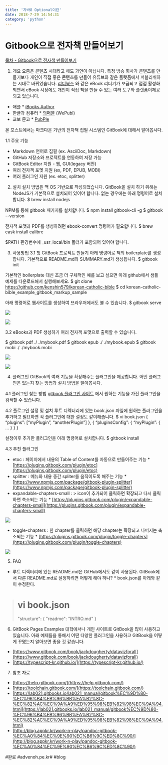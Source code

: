 ```yaml
---
title: '자바8 Optional이란'
date: 2018-7-29 14:54:31
category: 'python'
---
```


# Gitbook으로 전자책 만들어보기

[목차 - Gitbook으로 전자책 만들어보기](evernote:///view/838797/s7/08dee503-81ea-4d38-a0df-c9ba7b06741f/08dee503-81ea-4d38-a0df-c9ba7b06741f/)

1. 개요
   요즘은 콘텐츠 시대라고 해도 과언이 아닙니다. 특정 방송 회사가 콘텐츠를 만들기보다 개인이 직접 좋은 콘텐츠를 만들어 유튜브와 같은 플랫폼에서 퍼블리쉬하는 시대로 바뀌었습니다. [리디북스](https://ridibooks.com/?genre=general) 와 같은 eBook 리더기가 보급되고 점점 활성화되면서 eBook 시장에도 개인이 직접 책을 만들 수 있는 여러 도구와 플랫폼이제공되고 있습니다.

- 애플 \* [iBooks Author](https://www.apple.com/kr/ibooks-author/)
- 한글과 컴퓨터 \* [의퍼블](https://www.hancom.com/product/productWepublMain.do) (WePubl)
- 교보 문고 \* [PubPle](http://pubple.kyobobook.co.kr/)

본 포스트에서는 마크다운 기반의 전자책 집필 시스템인 GitBook에 대해서 알아봅시다.

1.1 주요 기능

- Markdown 언어로 집필 (ex. AsciiDoc, Markdown)
- GitHub 저장소와 프로젝트를 연동하여 저장 가능
- GitBook Editor 지원 - 웹, GUI(legacy 버전)
- 여러 전자책 포멧 지원 (ex, PDF, EPUB, MOBI)
- 여러 플러그인 지원 (ex. etoc, splitter)

2. 설치
   설치 방법은 맥 OS 기반으로 작성되었습니다.
   GitBook을 설치 하기 위해는 NodeJS가 기본적으로 설치되어 있어야 합니다. 없는 경우에는 아래 명령어로 설치합니다.
   \$ brew install nodejs

NPM를 통해 gitbook 패키지를 설치합니다.
$ npm install gitbook-cli -g
$ gitbook --version

전자책 포맷과 PDF를 생성하려면 ebook-convert 명령어가 필요합니다.
\$ brew cask install calibre

\$PATH 환경변수에 \_usr_local/bin 폴더가 포함되어 있어야 합니다.

3. 사용방법
   3.1 첫 GitBook 프로젝트 만들기
   아래 명령어로 책의 boilerplate를 생성합니다. 기본적으로 README.md와 SUMMARY.md가 생성됩니다.
   \$ gitbook init

기본적인 boilerplate 대신 조금 더 구체적인 예를 보고 싶으면 아래 github에서 샘플 예제를 다운로드해서 실행해보세요.
$ git clone https://github.com/kenshin579/korean-catholic-bible
$ cd korean-catholic-bible_example_gitbook_markup_sample

아래 명령어로 웹사이트를 생성하여 브라우저에서도 볼 수 있습니다.
\$ gitbook serve

![](Gitbook%EC%9C%BC%EB%A1%9C%20%EC%A0%84%EC%9E%90%EC%B1%85%20%EB%A7%8C%EB%93%A4%EC%96%B4%EB%B3%B4%EA%B8%B0/image_3.png)

![](Gitbook%EC%9C%BC%EB%A1%9C%20%EC%A0%84%EC%9E%90%EC%B1%85%20%EB%A7%8C%EB%93%A4%EC%96%B4%EB%B3%B4%EA%B8%B0/image_4.png)

3.2 eBooks과 PDF 생성하기
여러 전자책 포맷으로 출력할 수 있습니다.

$ gitbook pdf ./ ./mybook.pdf
$ gitbook epub ./ ./mybook.epub
\$ gitbook mobi ./ ./mybook.mobi

![](Gitbook%EC%9C%BC%EB%A1%9C%20%EC%A0%84%EC%9E%90%EC%B1%85%20%EB%A7%8C%EB%93%A4%EC%96%B4%EB%B3%B4%EA%B8%B0/image_5.png)

![](Gitbook%EC%9C%BC%EB%A1%9C%20%EC%A0%84%EC%9E%90%EC%B1%85%20%EB%A7%8C%EB%93%A4%EC%96%B4%EB%B3%B4%EA%B8%B0/image_1.png)

4. 플러그인
   GitBook의 여러 기능을 확장해주는 플러그인을 제공합니다. 어떤 플러그인은 있는지 찾는 방법과 설치 방법을 알아봅시다.

4.1 플러그인 찾는 방법
[gitbook 플러그인 사이트](http://plugins.gitbook.com) 에서 원하는 기능을 가진 플러그인을 검색할 수 있습니다.

4.2 플로그인 설정 및 설치
루트 디렉터리에 있는 book.json 파일에 원하는 플러그인을 추가하고 필요하면 각 플러그인에 대한 설정도 같이해줍니다.
\$ vi book.json
{
“plugins”: [“myPlugin”, “anotherPlugin”]
},
{
“pluginsConfig”: {
“myPlugin”: { … }
}
}

설정이후 추가한 플러그인을 아래 명령어로 설치합니다.
\$ gitbook install

4.3 추천 플러그인

- etoc : 페이지에서 내용의 Table of Content를 자동으로 만들어주는 기능 \* [https://plugins.gitbook.com/plugin/etoc](https://plugins.gitbook.com/plugin/etoc)
- splitter : 메뉴와 내용 중간 spliter를 움직이도록 해주는 기능 \* [https://www.npmjs.com/package/gitbook-plugin-splitter](https://www.npmjs.com/package/gitbook-plugin-splitter)
- expandable-chapters-small : > icon이 추가되어 클릭하면 확장되고 다시 클릭하면 축소되는 기능 \* [https://plugins.gitbook.com/plugin/expandable-chapters-small](https://plugins.gitbook.com/plugin/expandable-chapters-small)

![](Gitbook%EC%9C%BC%EB%A1%9C%20%EC%A0%84%EC%9E%90%EC%B1%85%20%EB%A7%8C%EB%93%A4%EC%96%B4%EB%B3%B4%EA%B8%B0/image_6.png)

- toggle-chapters : 한 chapter를 클릭하면 해당 chapter는 확장되고 나머지는 축소되는 기능 \* [https://plugins.gitbook.com/plugin/toggle-chapters](https://plugins.gitbook.com/plugin/toggle-chapters)

![](Gitbook%EC%9C%BC%EB%A1%9C%20%EC%A0%84%EC%9E%90%EC%B1%85%20%EB%A7%8C%EB%93%A4%EC%96%B4%EB%B3%B4%EA%B8%B0/toggle_chapters.gif)

5. FAQ

- 루트 디렉터리에 있는 README.md은 GitHub에서도 같이 사용된다. GitBook에서 다른 README.md로 설정하려면 어떻게 해야 하나? \* book.json를 아래와 같이 수정한다.

> # vi book.json
>
> "structure": {
> "readme": "INTRO.md"
> }

6. GitBook Pages Examples
   대학에서나 개인 사이트로 GitBook을 많이 사용하고 있습니다. 아래 예제들을 통해서 어떤 다양한 플러그인을 사용하고 GitBook을 어떻게 꾸몄는지 알아보면 좋을 것 같습니다.

- [https://www.gitbook.com/book/jackdougherty/datavizforall](https://www.gitbook.com/book/jackdougherty/datavizforall)
- [https://typescript-kr.github.io/](https://typescript-kr.github.io/)

7. 참조 자료

- [https://help.gitbook.com/](https://help.gitbook.com/)
- [https://toolchain.gitbook.com/](https://toolchain.gitbook.com/)
- [https://lab021.gitbooks.io/lab021_manual/gitbook%EC%9D%80-%EC%96%B4%EB%96%BB%EA%B2%8C-%EC%82%AC%EC%9A%A9%ED%95%98%EB%82%98%EC%9A%94.html](https://lab021.gitbooks.io/lab021_manual/gitbook%EC%9D%80-%EC%96%B4%EB%96%BB%EA%B2%8C-%EC%82%AC%EC%9A%A9%ED%95%98%EB%82%98%EC%9A%94.html)
- [http://blog.appkr.kr/work-n-play/pandoc-gitbook-%EC%A0%84%EC%9E%90%EC%B6%9C%ED%8C%90/](http://blog.appkr.kr/work-n-play/pandoc-gitbook-%EC%A0%84%EC%9E%90%EC%B6%9C%ED%8C%90/)

#완료 #advenoh.pe.kr# #blog
